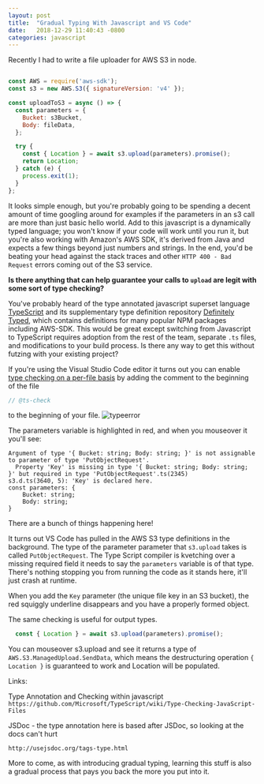 ```yaml
---
layout: post
title:  "Gradual Typing With Javascript and VS Code"
date:   2018-12-29 11:40:43 -0800
categories: javascript
---
```


Recently I had to write a file uploader for AWS S3 in node. 

```javascript

const AWS = require('aws-sdk');
const s3 = new AWS.S3({ signatureVersion: 'v4' });

const uploadToS3 = async () => {
  const parameters = {
    Bucket: s3Bucket,
    Body: fileData,
  };

  try {
    const { Location } = await s3.upload(parameters).promise();
    return Location;
  } catch (e) {
    process.exit(1);
  }
};
```


It looks simple enough, but you're probably going to be spending a decent amount of time googling around for examples if the parameters in an s3 call are more than just basic hello world. Add to this javascript is a dynamically typed language; you won't know if your code will work until you run it, but you're also working with Amazon's AWS SDK, it's derived from Java and expects a few things beyond just numbers and strings. In the end, you'd be beating your head against the stack traces and other `HTTP 400 - Bad Request` errors coming out of the S3 service.

**Is there anything that can help guarantee your calls to `upload` are legit with some sort of type checking?** 

You've probably heard of the type annotated javascript superset language [TypeScript][typescript-site] and its supplementary type definition repository [Definitely Typed][dt-site], which contains definitions for many popular NPM packages including AWS-SDK. This would be great except switching from Javascript to TypeScript requires adoption from the rest of the team, separate `.ts` files, and modifications to your build process. Is there any way to get this without futzing with your existing project?

If you're using the Visual Studio Code editor it turns out you can enable [type checking on a per-file basis][type-annotation] by adding the comment to the beginning of the file
```javascript
// @ts-check
```
to the beginning of your file. 
![typeerror](typeError.png)

The parameters variable is highlighted in red, and when you mouseover it you'll see:

```
Argument of type '{ Bucket: string; Body: string; }' is not assignable to parameter of type 'PutObjectRequest'.
  Property 'Key' is missing in type '{ Bucket: string; Body: string; }' but required in type 'PutObjectRequest'.ts(2345)
s3.d.ts(3640, 5): 'Key' is declared here.
const parameters: {
    Bucket: string;
    Body: string;
}
```
There are a bunch of things happening here! 

It turns out VS Code has pulled in the AWS S3 type definitions in the background. The type of the parameter parameter that `s3.upload` takes is called `PutObjectRequest`. The Type Script compiler is kvetching over a missing required field it needs to say the `parameters` variable is of that type. There's nothing stopping you from running the code as it stands here, it'll just crash at runtime. 

When you add the `Key` parameter (the unique file key in an S3 bucket), the red squiggly underline disappears and you have a properly formed object.


The same checking is useful for output types.
```javascript
  const { Location } = await s3.upload(parameters).promise();
```
You can mouseover s3.upload and see it returns a type of `AWS.S3.ManagedUpload.SendData`, which means the destructuring operation `{ Location }` is guaranteed to work and Location will be populated.


Links:

Type Annotation and Checking within javascript
 `https://github.com/Microsoft/TypeScript/wiki/Type-Checking-JavaScript-Files`

JSDoc - the type annotation here is based after JSDoc, so looking at the docs can't hurt

`http://usejsdoc.org/tags-type.html`


More to come, as with introducing gradual typing, learning this stuff is also a gradual process that pays you back the more you put into it.

[typescript-site]: https://www.typescriptlang.org/
[dt-site]: http://definitelytyped.org/
[type-annotation]: https://github.com/Microsoft/TypeScript/wiki/Type-Checking-JavaScript-Files